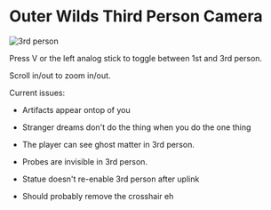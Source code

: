 # Outer Wilds Third Person Camera

![3rd person](https://user-images.githubusercontent.com/22628069/142057019-e2dcca28-6838-4b94-b45a-29843d44ab62.png)

Press V or the left analog stick to toggle between 1st and 3rd person.

Scroll in/out to zoom in/out.

Current issues:

- Artifacts appear ontop of you

- Stranger dreams don't do the thing when you do the one thing

- The player can see ghost matter in 3rd person.

- Probes are invisible in 3rd person.

- Statue doesn't re-enable 3rd person after uplink

- Should probably remove the crosshair eh
